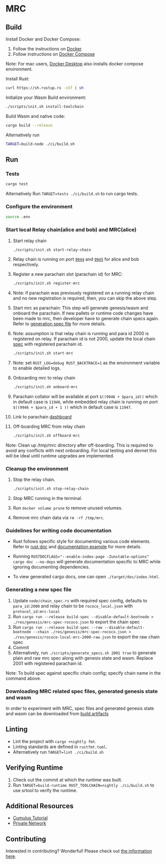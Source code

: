 # MRC

## Build

Install Docker and Docker Compose:

1. Follow the instructions on [Docker](https://docs.docker.com/engine/install/)
2. Follow instructions on [Docker Compose](https://docs.docker.com/compose/install/)

Note: For mac users, [Docker Desktop](https://docs.docker.com/desktop/mac/install/) also installs docker compose environment.

Install Rust:

```bash
curl https://sh.rustup.rs -sSf | sh
```

Initialize your Wasm Build environment:

```bash
./scripts/init.sh install-toolchain
```

Build Wasm and native code:

```bash
cargo build --release
```

Alternatively run

```bash
TARGET=build-node ./ci/build.sh
```

## Run

### Tests

```bash
cargo test
```

Alternatively Run `TARGET=tests ./ci/build.sh` to run cargo tests.

### Configure the environment

```bash
source .env
```

### Start local Relay chain(alice and bob) and MRC(alice)

1. Start relay chain

    ```bash
    ./scripts/init.sh start-relay-chain
    ```

1. Relay chain is running on port [`9944`](https://polkadot.js.org/apps/?rpc=ws%3A%2F%2F127.0.0.1%3A9944#/explorer) and [`9945`](https://polkadot.js.org/apps/?rpc=ws%3A%2F%2F127.0.0.1%3A9945#/explorer) for alice and bob respectively.

1. Register a new parachain slot (parachain id) for MRC:

    ```bash
    ./scripts/init.sh register-mrc
    ```

1. Note: if parachain was previously registered on a running relay chain and no new registration is required, then, you can skip the above step.

1. Start mrc as parachain: This step will generate genesis/wasm and onboard the parachain. If new pallets or runtime code changes have been made to mrc, then developer have to generate chain specs again. Refer to [generation spec file](#generating-a-new-spec-file) for more details.

1. Note: assumption is that relay chain is running and para id 2000 is registered on relay. If parachain id is not 2000, update the local chain [spec](#generating-a-new-spec-file) with registered parachain id.

    ```bash
    ./scripts/init.sh start-mrc
    ```

1. Note: set `RUST_LOG=debug RUST_BACKTRACE=1` as the environment variable to enable detailed logs.

1. Onboarding mrc to relay chain

    ```bash
    ./scripts/init.sh onboard-mrc
    ```

1. Parachain collator will be available at  port `$((9946 + $para_id))` which in default case is `11946`, while  embedded relay chain is running on port `$((9946 + $para_id + 1 ))` which in default case is `11947`.

1. Link to parachain [dashboard](https://polkadot.js.org/apps/?rpc=ws%3A%2F%2F127.0.0.1%3A11946)

1. Off-boarding MRC from relay chain

    ```bash
    ./scripts/init.sh offboard-mrc
    ```

Note: Clean up /tmp/mrc directory after off-boarding. This is required to avoid any conflicts with next onboarding. For local testing and devnet this will be ideal until runtime upgrades are implemented.

### Cleanup the environment

1. Stop the relay chain.

    ```bash
    ./scripts/init.sh stop-relay-chain
    ```

1. Stop MRC running in the terminal.

1. Run ```docker volume prune``` to remove unused volumes.

1. Remove mrc chain data via ```rm -rf /tmp/mrc```.

### Guidelines for writing code documentation

- Rust follows specific style for documenting various code elements. Refer to [rust doc](https://doc.rust-lang.org/rustdoc/how-to-write-documentation.html) and [documentation example](https://doc.rust-lang.org/rust-by-example/meta/doc.html) for more details.

- Running ```RUSTDOCFLAGS="--enable-index-page -Zunstable-options" cargo doc --no-deps``` will generate documentation specific to MRC while ignoring documenting dependencies.

- To view generated cargo docs, one can open ```./target/doc/index.html```.

### Generating a new spec file

1. Update `node/chain_spec.rs` with required spec config, defaults to `para_id:2000` and relay chain to be `rococo_local.json` with `protocol_id:mrc-local`
2. Run `cargo run --release build-spec --disable-default-bootnode > ./res/genesis/mrc-spec-rococo.json` to export the chain spec
3. Run `cargo run --release build-spec --raw --disable-default-bootnode --chain ./res/genesis/mrc-spec-rococo.json > ./res/genesis/rococo-local-mrc-2000-raw.json` to export the raw chain spec
4. Commit
5. Alternatively, run ```./scripts/generate_specs.sh 2001 true``` to generate plain and raw mrc spec along with genesis state and wasm. Replace 2001 with registered parachain id.

Note: To build spec against specific chain config; specify chain name in the command above.

### Downloading MRC related spec files, generated genesis state and wasm

In order to experiment with MRC, spec files and generated genesis state and wasm can be downloaded from [build artifacts](https://github.com/LibertyDSNP/mrc/actions/workflows/mrc_spec_job.yml?query=branch%3Amain)

## Linting

- Lint the project with `cargo +nightly fmt`.
- Linting standards are defined in `rustfmt.toml`.
- Alternatively run `TARGET=lint ./ci/build.sh`

## Verifying Runtime

1. Check out the commit at which the runtime was built.
2. Run `TARGET=build-runtime RUST_TOOLCHAIN=nightly ./ci/build.sh` to use srtool to verify the runtime.

## Additional Resources

- [Cumulus Tutorial](https://docs.substrate.io/tutorials/v3/cumulus/start-relay/)
- [Private Network](https://docs.substrate.io/tutorials/v3/private-network/)

## Contributing

Interested in contributing?
Wonderful!
Please check out [the information here](./CONTRIBUTING.md).
